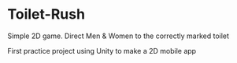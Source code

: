 # Toilet-Rush
Simple 2D game. Direct Men &amp; Women to the correctly marked toilet 


First practice project using Unity to make a 2D mobile app
